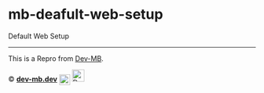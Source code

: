 # mb-deafult-web-setup
Default Web Setup

<hr>

This is a Repro from [Dev-MB](https://github.com/dev-mb/).

© <a href="https://dev-mb.dev"><b>dev-mb.dev</b></a> <img alt="Discord-Bot" width="22px" src="https://cdn.mbdev.cc/cdn/mb/logo.svg" style="vertical-align: middle;"> <img src="https://cdn.mbdev.cc/cdn/mb/logo.svg" width="25px;" alt="Dev-MB"/>